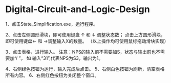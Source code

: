 # Digital-Circuit-and-Logic-Design
1、点击State_Simplification.exe，运行程序。

2、点击左侧圆形滑块，即可使用键盘 ↑ 和 ↓ 调整状态数；
     点击上方圆形滑块，即可使用键盘← 和 →调整输入X的数量。
   （以上操作均可使用鼠标拖动滑块实现）

3、点击表格，进行输入。
       注意：NPS的输入前不需要加S，状态与输出前也不需要加“/ ”。
       如   输入“31”,代表NPS为S3，输出为1。

4、右侧绿色按钮为运行，输入完成后点击。
5、右侧白色按钮为刷新，清空表格所有内容。
6、右侧红色按钮为关闭整个窗口。

